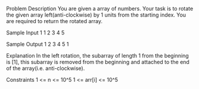 Problem Description
You are given a array of numbers. Your task is to rotate the given array left(anti-clockwise) by 1 units from the starting index. You are required to return the rotated array.

Sample Input 1
1 2 3 4 5

Sample Output 1
2 3 4 5 1

Explanation
In the left rotation, the subarray of length 1 from the beginning is [1], this subarray is removed from the beginning and attached to the end of the array(i.e. anti-clockwise).

Constraints
1 <= n <= 10^5 1 <= arr[i] <= 10^5